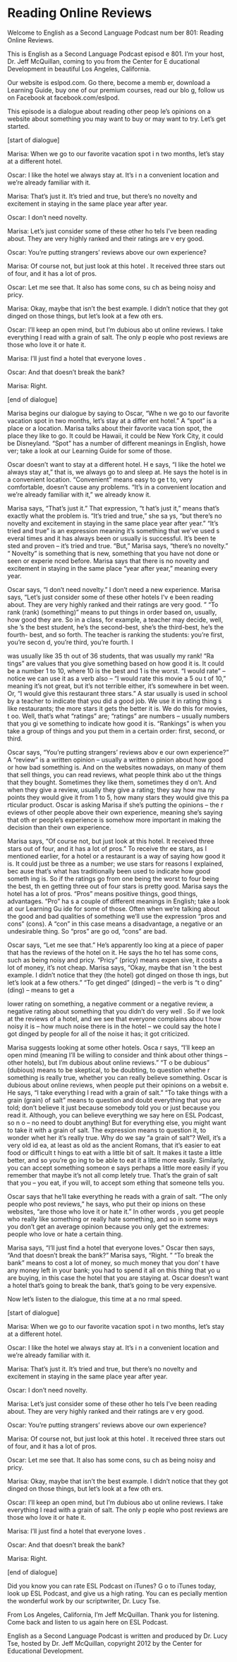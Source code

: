 # Reading Online Reviews

Welcome to English as a Second Language Podcast num ber 801: Reading Online Reviews. 

This is English as a Second Language Podcast episod e 801.  I’m your host, Dr. Jeff McQuillan, coming to you from the Center for E ducational Development in beautiful Los Angeles, California. 

Our website is eslpod.com.  Go there, become a memb er, download a Learning Guide, buy one of our premium courses, read our blo g, follow us on Facebook at facebook.com/eslpod. 

This episode is a dialogue about reading other peop le’s opinions on a website about something you may want to buy or may want to try.  Let’s get started. 

[start of dialogue] 

Marisa:  When we go to our favorite vacation spot i n two months, let’s stay at a different hotel. 

Oscar:  I like the hotel we always stay at.  It’s i n a convenient location and we’re already familiar with it. 

Marisa:  That’s just it.  It’s tried and true, but there’s no novelty and excitement in staying in the same place year after year. 

Oscar:  I don’t need novelty.   

Marisa:  Let’s just consider some of these other ho tels I’ve been reading about. They are very highly ranked and their ratings are v ery good. 

Oscar:  You’re putting strangers’ reviews above our  own experience? 

Marisa:  Of course not, but just look at this hotel .  It received three stars out of four, and it has a lot of pros. 

Oscar:  Let me see that.  It also has some cons, su ch as being noisy and pricy. 

Marisa:  Okay, maybe that isn’t the best example.  I didn’t notice that they got dinged on those things, but let’s look at a few oth ers. 

Oscar:  I’ll keep an open mind, but I’m dubious abo ut online reviews.  I take everything I read with a grain of salt.  The only p eople who post reviews are those who love it or hate it. 

Marisa:  I’ll just find a hotel that everyone loves .   

Oscar:  And that doesn’t break the bank? 

Marisa:  Right. 

[end of dialogue] 

Marisa begins our dialogue by saying to Oscar, “Whe n we go to our favorite vacation spot in two months, let’s stay at a differ ent hotel.”  A “spot” is a place or a location.  Marisa talks about their favorite vaca tion spot, the place they like to go.  It could be Hawaii, it could be New York City,  it could be Disneyland.  “Spot” has a number of different meanings in English, howe ver; take a look at our Learning Guide for some of those. 

Oscar doesn’t want to stay at a different hotel.  H e says, “I like the hotel we always stay at,” that is, we always go to and sleep  at.  He says the hotel is in a convenient location.  “Convenient” means easy to ge t to, very comfortable, doesn’t cause any problems.  “It’s in a convenient location and we’re already familiar with it,” we already know it. 

Marisa says, “That’s just it.”  That expression, “t hat’s just it,” means that’s exactly what the problem is.  “It’s tried and true,” she sa ys, “but there’s no novelty and excitement in staying in the same place year after year.”  “It’s tried and true” is an expression meaning it’s something that we’ve used s everal times and it has always been or usually is successful.  It’s been te sted and proven – it’s tried and true.  “But,” Marisa says, “there’s no novelty.”  “ Novelty” is something that is new, something that you have not done or seen or experie nced before.  Marisa says that there is no novelty and excitement in staying in the same place “year after year,” meaning every year. 

Oscar says, “I don’t need novelty.”  I don’t need a  new experience.  Marisa says, “Let’s just consider some of these other hotels I’v e been reading about.  They are very highly ranked and their ratings are very good. ”  “To rank (rank) (something)” means to put things in order based on, usually, how  good they are.  So in a class, for example, a teacher may decide, well, she ’s the best student, he’s the second-best, she’s the third-best, he’s the fourth- best, and so forth.  The teacher is ranking the students: you’re first, you’re secon d, you’re third, you’re fourth.  I  

was usually like 35 th  out of 36 students, that was usually my rank!  “Ra tings” are values that you give something based on how good it  is.  It could be a number 1 to 10, where 10 is the best and 1 is the worst.  “I  would rate” – notice we can use it as a verb also – “I would rate this movie a 5 ou t of 10,” meaning it’s not great, but it’s not terrible either, it’s somewhere in bet ween.  Or, “I would give this restaurant three stars.”  A star usually is used in  school by a teacher to indicate that you did a good job.  We use it in rating thing s like restaurants; the more stars it gets the better it is.  We do this for movies, t oo.  Well, that’s what “ratings” are; “ratings” are numbers – usually numbers that you gi ve something to indicate how good it is.  “Rankings” is when you take a group of  things and you put them in a certain order: first, second, or third. 

Oscar says, “You’re putting strangers’ reviews abov e our own experience?”  A “review” is a written opinion – usually a written o pinion about how good or how bad something is.  And on the websites nowadays, on  many of them that sell things, you can read reviews, what people think abo ut the things that they bought.  Sometimes they like them, sometimes they d on’t.  And when they give a review, usually they give a rating; they say how ma ny points they would give it from 1 to 5, how many stars they would give this pa rticular product.  Oscar is asking Marisa if she’s putting the opinions – the r eviews of other people above their own experience, meaning she’s saying that oth er people’s experience is somehow more important in making the decision than their own experience. 

Marisa says, “Of course not, but just look at this hotel.  It received three stars out of four, and it has a lot of pros.”  To receive thr ee stars, as I mentioned earlier, for a hotel or a restaurant is a way of saying how good  it is.  It could just be three as a number; we use stars for reasons I explained, bec ause that’s what has traditionally been used to indicate how good someth ing is.  So if the ratings go from one being the worst to four being the best, th en getting three out of four stars is pretty good.  Marisa says the hotel has a lot of pros.  “Pros” means positive things, good things, advantages.  “Pro” ha s a couple of different meanings in English; take a look at our Learning Gu ide for some of those.  Often when we’re talking about the good and bad qualities  of something we’ll use the expression “pros and cons” (cons).  A “con” in this  case means a disadvantage, a negative or an undesirable thing.  So “pros” are go od, “cons” are bad.   

Oscar says, “Let me see that.”  He’s apparently loo king at a piece of paper that has the reviews of the hotel on it.  He says the ho tel has some cons, such as being noisy and pricy.  “Pricy” (pricy) means expen sive, it costs a lot of money, it’s not cheap.  Marisa says, “Okay, maybe that isn ’t the best example.  I didn’t notice that they (the hotel) got dinged on those th ings, but let’s look at a few others.”  “To get dinged” (dinged) – the verb is “t o ding” (ding) – means to get a  

lower rating on something, a negative comment or a negative review, a negative rating about something that you didn’t do very well .  So if we look at the reviews of a hotel, and we see that everyone complains abou t how noisy it is – how much noise there is in the hotel – we could say the hote l got dinged by people for all of the noise it has; it got criticized. 

Marisa suggests looking at some other hotels.  Osca r says, “I’ll keep an open mind (meaning I’ll be willing to consider and think  about other things – other hotels), but I’m dubious about online reviews.”  “T o be dubious” (dubious) means to be skeptical, to be doubting, to question whethe r something is really true, whether you can really believe something.  Oscar is  dubious about online reviews, when people put their opinions on a websit e.  He says, “I take everything I read with a grain of salt.”  “To take things with a grain (grain) of salt” means to question and doubt everything that you are  told; don’t believe it just because somebody told you or just because you read it.  Although, you can believe everything we say here on ESL Podcast, so n o – no need to doubt anything!  But for everything else, you might want to take it with a grain of salt. The expression means to question it, to wonder whet her it’s really true.  Why do we say “a grain of salt”?  Well, it’s a very old id ea, at least as old as the ancient Romans, that it’s easier to eat food or difficult t hings to eat with a little bit of salt. It makes it taste a little better, and so you’re go ing to be able to eat it a little more easily.  Similarly, you can accept something someon e says perhaps a little more easily if you remember that maybe it’s not all comp letely true.  That’s the grain of salt that you – you eat, if you will, to accept som ething that someone tells you.   

Oscar says that he’ll take everything he reads with  a grain of salt.  “The only people who post reviews,” he says, who put their op inions on these websites, “are those who love it or hate it.”  In other words , you get people who really like something or really hate something, and so in some ways you don’t get an average opinion because you only get the extremes: people who love or hate a certain thing. 

Marisa says, “I’ll just find a hotel that everyone loves.”  Oscar then says, “And that doesn’t break the bank?”  Marisa says, “Right. ”  “To break the bank” means to cost a lot of money, so much money that you don’ t have any money left in your bank; you had to spend it all on this thing that yo u are buying, in this case the hotel that you are staying at.  Oscar doesn’t want a hotel that’s going to break the bank, that’s going to be very expensive. 

Now let’s listen to the dialogue, this time at a no rmal speed. 

[start of dialogue]  

 Marisa:  When we go to our favorite vacation spot i n two months, let’s stay at a different hotel. 

Oscar:  I like the hotel we always stay at.  It’s i n a convenient location and we’re already familiar with it. 

Marisa:  That’s just it.  It’s tried and true, but there’s no novelty and excitement in staying in the same place year after year. 

Oscar:  I don’t need novelty.   

Marisa:  Let’s just consider some of these other ho tels I’ve been reading about. They are very highly ranked and their ratings are v ery good. 

Oscar:  You’re putting strangers’ reviews above our  own experience? 

Marisa:  Of course not, but just look at this hotel .  It received three stars out of four, and it has a lot of pros. 

Oscar:  Let me see that.  It also has some cons, su ch as being noisy and pricy. 

Marisa:  Okay, maybe that isn’t the best example.  I didn’t notice that they got dinged on those things, but let’s look at a few oth ers. 

Oscar:  I’ll keep an open mind, but I’m dubious abo ut online reviews.  I take everything I read with a grain of salt.  The only p eople who post reviews are those who love it or hate it. 

Marisa:  I’ll just find a hotel that everyone loves .   

Oscar:  And that doesn’t break the bank? 

Marisa:  Right. 

[end of dialogue] 

Did you know you can rate ESL Podcast on iTunes?  G o to iTunes today, look up ESL Podcast, and give us a high rating.  You can es pecially mention the wonderful work by our scriptwriter, Dr. Lucy Tse.   

 From Los Angeles, California, I’m Jeff McQuillan.  Thank you for listening.  Come back and listen to us again here on ESL Podcast. 

English as a Second Language Podcast is written and  produced by Dr. Lucy Tse, hosted by Dr. Jeff McQuillan, copyright 2012 by the  Center for Educational Development.

